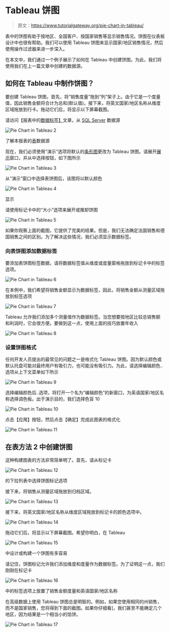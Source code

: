 # Tableau 饼图

> 原文：<https://www.tutorialgateway.org/pie-chart-in-tableau/>

表中的饼图有助于按地区、全国客户、按国家销售等显示销售情况。饼图在仪表板设计中也很有帮助。我们可以使用 Tableau 饼图来显示国家/地区销售情况，然后使用操作过滤器来进一步深入。

在本文中，我们通过一个例子展示了如何在 Tableau 中创建饼图。为此，我们将使用我们在上一篇文章中创建的数据源。

## 如何在 Tableau 中制作饼图？

要创建 Tableau 饼图，首先，将“销售度量”拖到“列”架子上。由于它是一个度量值，因此销售金额将合计为总和(默认值)。接下来，将英文国家/地区名称从维度区域拖放到行卡。拖动它们后，将显示以下屏幕截图。

请访问【报表中的[数据标签】](https://www.tutorialgateway.org/data-labels-in-tableau-reports/)文章，从 [SQL Server](https://www.tutorialgateway.org/sql/) 数据源

![Pie Chart in Tableau 2](img/429264020af9ca003fdad379ea439342.png)

了解本报表的[表](https://www.tutorialgateway.org/tableau/)数据源

现在，我们必须使用“演示”选项将默认的[条形图](https://www.tutorialgateway.org/bar-chart-in-tableau/)更改为 Tableau 饼图。请展开[展示](https://www.tutorialgateway.org/tableau-show-me/)窗口，并从中选择按钮，如下图所示

![Pie Chart in Tableau 3](img/4c4b9d5bf60b0465f964a6b07c6bd7b7.png)

从“演示”窗口中选择表饼图后，该图将以默认颜色

![Pie Chart in Tableau 4](img/cb8c7fa6d2ee7a625224e7abec3a6482.png)

显示

请使用标记卡中的“大小”选项来展开或推卸饼图

![Pie Chart in Tableau 5](img/2b6c1633e06d9b9a4408f6bab19155fc.png)

如果你观察上面的截图，它提供了完美的结果。但是，我们无法确定法国销售和德国销售之间的区别。为了解决这些情况，我们必须显示数据标签。

### 向表饼图添加数据标签

要添加表饼图标签数据，请将数据标签值从维度或度量窗格拖放到标记卡中的标签选项。

![Pie Chart in Tableau 6](img/66459c208a40a06e1e5180f17b0250dd.png)

在本例中，我们希望将销售金额显示为数据标签，因此，将销售金额从测量区域拖放到标签选项

![Pie Chart in Tableau 7](img/109461da024cfebbcd9d079d785ce654.png)

Tableau 允许我们添加多个测量值作为数据标签。当您想要按地区比较总销售额和利润时，它会很方便。要做到这一点，使用上面的技巧放置年收入

![Pie Chart in Tableau 8](img/0f82b4e3ff9346594c10cec9451e91e1.png)

### 设置饼图格式

任何开发人员提出的最常见的问题之一是格式化 Tableau 饼图。因为默认颜色或默认托盘可能对最终用户有吸引力，也可能没有吸引力。为此，请选择编辑颜色..选项从上下文菜单如下所示

![Pie Chart in Tableau 9](img/fd24d1ca78c38fa73c4ea8b2db31092a.png)

选择编辑颜色后..选项，将打开一个名为“编辑颜色”的新窗口，为英语国家/地区名称选择调色板。出于演示目的，我们选择色盲 10

![Pie Chart in Tableau 10](img/a07ee63831e021fcdc2302c544e1bd01.png)

点击【应用】按钮，然后点击【确定】完成此图表的格式化

![Pie Chart in Tableau 11](img/6fdc317b1f92bf160d40bb065142ad3e.png)

## 在表方法 2 中创建饼图

这种构建图表的方法非常简单明了。首先，请从标记卡

![Pie Chart in Tableau 12](img/295877f216a9524439d4efe954555b67.png)

的下拉列表中选择饼图标记选项

接下来，将销售从测量区域拖放到归档区域。

![Pie Chart in Tableau 13](img/0acad344d3521dda7c08cea1856d6a1f.png)

接下来，将英文国家/地区名称从维度区域拖放到标记卡的颜色选项中。

![Pie Chart in Tableau 14](img/8c0cb2b4d8d0a52fc957c4cc9ab2ff21.png)

拖动它们后，将显示以下屏幕截图。希望你明白，在 Tableau

![Pie Chart in Tableau 15](img/bd5b0778efb60c6ba9ef483db1fe1cc1.png)

中设计或构建一个饼图有多容易

请记住，饼图标记允许我们添加维度和度量作为数据标签。为了证明这一点，我们刚刚在标记卡

![Pie Chart in Tableau 16](img/f51f134b7a4d20ac9e7a9201ccfce533.png)

中的标签选项上放置了销售金额度量和英语国家/地区名称

在高级数据上使用 Tableau 饼图总是明智的。例如，如果您使用相同的州销售，而不是国家销售，您将得到下面的截图。如果你仔细看]，我们甚至不能确定几个地区，因为结果是一个相当小的馅饼。

![Pie Chart in Tableau 17](img/b86a4912e4462d35d59ecc3c1e8054d9.png)